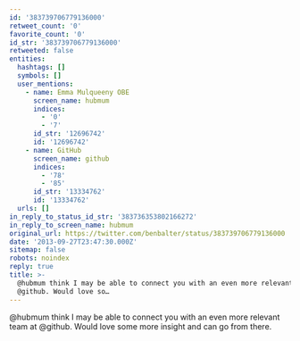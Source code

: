 ```yaml
---
id: '383739706779136000'
retweet_count: '0'
favorite_count: '0'
id_str: '383739706779136000'
retweeted: false
entities:
  hashtags: []
  symbols: []
  user_mentions:
    - name: Emma Mulqueeny OBE
      screen_name: hubmum
      indices:
        - '0'
        - '7'
      id_str: '12696742'
      id: '12696742'
    - name: GitHub
      screen_name: github
      indices:
        - '78'
        - '85'
      id_str: '13334762'
      id: '13334762'
  urls: []
in_reply_to_status_id_str: '383736353802166272'
in_reply_to_screen_name: hubmum
original_url: https://twitter.com/benbalter/status/383739706779136000
date: '2013-09-27T23:47:30.000Z'
sitemap: false
robots: noindex
reply: true
title: >-
  @hubmum think I may be able to connect you with an even more relevant team at
  @github. Would love so…
---
```


@hubmum think I may be able to connect you with an even more relevant team at @github. Would love some more insight and can go from there.
